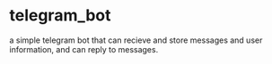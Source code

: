 # telegram_bot
a simple telegram bot that can recieve and store messages and user information, and can reply to messages.
